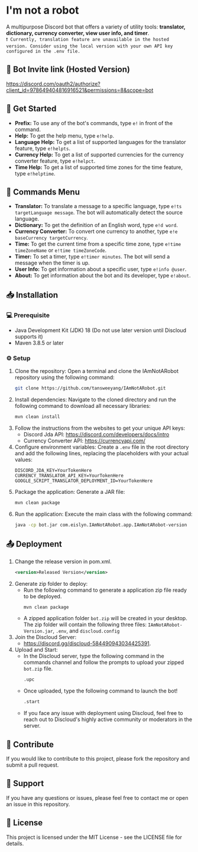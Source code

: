 # I'm not a robot
A multipurpose Discord bot that offers a variety of utility tools: **translator, dictionary, currency converter, view user info, and timer**.\
```❗ Currently, translation feature are unavailable in the hosted version. Consider using the local version with your own API key configured in the .env file.```

## 🔗 Bot Invite link (Hosted Version)
https://discord.com/oauth2/authorize?client_id=978649404816916521&permissions=8&scope=bot

## 👋 Get Started
- **Prefix:** To use any of the bot's commands, type `e!` in front of the command.
- **Help:** To get the help menu, type `e!help`.
- **Language Help:** To get a list of supported languages for the translator feature, type `e!helpts`.
- **Currency Help:** To get a list of supported currencies for the currency converter feature, type `e!helpct`.
- **Time Help:** To get a list of supported time zones for the time feature, type `e!helptime`.

## 🤖 Commands Menu
- **Translator:** To translate a message to a specific language, type `e!ts targetLanguage message`. The bot will automatically detect the source language.
- **Dictionary:** To get the definition of an English word, type `e!d word`.
- **Currency Converter:** To convert one currency to another, type `e!e baseCurrency targetCurrency`.
- **Time:** To get the current time from a specific time zone, type `e!time timeZoneName` or `e!time timeZoneCode`.
- **Timer:** To set a timer, type `e!timer minutes`. The bot will send a message when the timer is up.
- **User Info:** To get information about a specific user, type `e!info @user`.
- **About:** To get information about the bot and its developer, type `e!about`.

## 📥 Installation
### 💻 Prerequisite
- Java Development Kit (JDK) 18 (Do not use later version until Discloud supports it)
- Maven 3.8.5 or later

### ⚙️ Setup
1. Clone the repository: Open a terminal and clone the IAmNotARobot repository using the following command:
   ```bash 
   git clone https://github.com/tansweeyang/IAmNotARobot.git
   ```
2. Install dependencies: Navigate to the cloned directory and run the following command to download all necessary libraries:
   ```bash
   mvn clean install
   ```
3. Follow the instructions from the websites to get your unique API keys:
   - Discord Jda API: https://discord.com/developers/docs/intro
   - Currency Converter API: https://currencyapi.com/
4. Configure environment variables: Create a ```.env``` file in the root directory and add the following lines, replacing the placeholders with your actual values:
   ```env
   DISCORD_JDA_KEY=YourTokenHere
   CURRENCY_TRANSLATOR_API_KEY=YourTokenHere    
   GOOGLE_SCRIPT_TRANSLATOR_DEPLOYMENT_ID=YourTokenHere
   ```
5. Package the application: Generate a JAR file:
   ```bash
   mvn clean package
   ```
6. Run the application: Execute the main class with the following command:
   ```bash
   java -cp bot.jar com.eislyn.IAmNotARobot.app.IAmNotARobot-version
   ```

## 📤 Deployment
1. Change the release version in pom.xml.
   ```xml
   <version>Released Version</version>
   ```
2. Generate zip folder to deploy:
   - Run the following command to generate a application zip file ready to be deployed.
     ```bash
     mvn clean package
     ```
   - A zipped application folder ```bot.zip``` will be created in your desktop. The zip folder will contain the following three files: ```IAmNotARobot-Version.jar```, ```.env```, and ```discloud.config```
3. Join the Discloud Server:
   - https://discord.gg/discloud-584490943034425391.
4. Upload and Start:
   - In the Discloud server, type the following command in the commands channel and follow the prompts to upload your zipped ```bot.zip``` file.
     ```bash
     .upc
     ```
   - Once uploaded, type the following command to launch the bot!
     ```bash
     .start
     ```
   - If you face any issue with deployment using Discloud, feel free to reach out to Discloud's highly active community or moderators in the server.

## 👥 Contribute
If you would like to contribute to this project, please fork the repository and submit a pull request.

## 🦻 Support
If you have any questions or issues, please feel free to contact me or open an issue in this repository.

## 📃 License
This project is licensed under the MIT License - see the LICENSE file for details.
